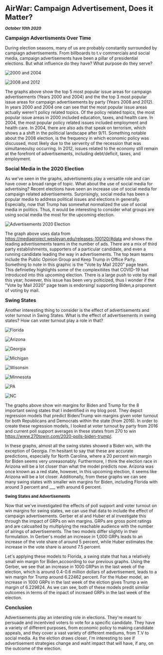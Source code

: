 
**<font size="5"> AirWar: Campaign Advertisement, Does it Matter? </font>**

_**<font size="2"> October 10th 2020 </font>**_



**<font size="3"> Campaign Advertisments Over Time  </font>**

During election seasons, many of us are probably constantly surrounded by campiagn advertisements. From billboards to t.v commercials and social media, campaign advertisements have been a pillar of presidential elections. But what influence do they have? What purpose do they serve?



![2000 and 2004](ad_issues_00_04.png)



![2008 and 2012](ad_issues_08.png)


The graphs above show the top 5 most popular issue areas for campaign advertisements (Years 2000 and 2004) and the the top 3 most popular issue areas for campaign advertisements by party (Years 2008 and 2012). In years 2000 and 2004 one can see that the most popular issue areas actually weren't policy related topics. Of the policy related topics, the most popular issue areas in 2000 included education, taxes, and health care. In 2004, the most popular 
policy related issues included employment and health care. In 2004, there are also ads that speak on terrorism, which shows a a shift in the politicial landscape after 9/11. Something notable about the 2008 election, is the frequency in which economic policy was discussed, most likely due to the serverity of the recession that was simultaneoulsy occurring. In 2012, issues related to the economy still remain at the forefront of advertisements, including debt/deficit, taxes, and employment.



**<font size="3"> Social Media in the 2020 Election  </font>**

As we've seen in the graphs, advertisments play a versatile role and can have cover a broad range of topic. What about the use of social media for advertising? Recent elections have seen an increase use of social media for campaign related advertisements. Surprisingly, social media has been a popular media to address political issues and elections in generally. Especially, now that Trump has somewhat normalized the use of social media in politics. Thus, it would be interesting to consider what groups are using social media the most for the upcoming election. 



![Advertisements 2020 Election](social_media.png)

The graph above uses data from https://mediaproject.wesleyan.edu/releases-100120/#data and shows the leading advertisements teams in the number of ads. There are a mix of third party establishments, supporters of a particular candidate, and even a running candidate leading the way in advertisements. The top team teams include the Public Opinion Group and Keep Trump in Office Party. Something to note in this graphic is the "Vote by Mail 2020" page team. This definietley highlights some of the complexitiites that COVID-19 had introduced into this upcoming election. There is a large push to vote by mail this year; however, this issue has been very polticized, thus I wonder if the "Vote by Mail 2020" page team is endorsing/ supporting Biden,a proponent of voting by mail.





**<font size="3"> Swing States  </font>**

Another interesting thing to consider is the effect of advertisements and voter turnout in Swing States. What is the effect of advertisements in swing states? How can voter turnout play a role in that?



![Florida](Florida.png)

![Arizona](Arizona.png)

![Georgia](Georgia.png)

![Michigan](Michigan.png)

![Wisonsin](Wisconsin.png)

![Minnesota](Minnestoa.png)

![PA](PA.png)

![NC](NorthCarolina.png)

The graphs above show win margins for Biden and Trump for the 8 important swing states that I indentified in my blog post. They depict regression models that predict Biden/Trump win margins given voter turnout for both Republicans and Democrats within the state (from 2016). In order to create these regression models, I looked at voter turnout by party from 2016 and current poll support averages in these states from 270 to win https://www.270towin.com/2020-polls-biden-trump/.

In these graphs, almost all the swing states showed a Biden win, with the exception of Georgia. I'm hesitant to say that these are accurate predictions, especially for North Carolina, where a 20 percent win margin for Biden seems very unreasonably. Furthermore, I think the election race in Arizona will be a lot closer than what the model predicts now. Arizona was once known as a red state, however, in this upcoming election, it seems like Arizona will be a lot closer. Additionally, from these graphs we can see many swing states with smaller win margins for Biden, including Florida with around 3 percent and ___ with around 6 percent. 


**<font size="2"> Swing States and Advertisements </font>**

Now that we've investigated the effects of poll support and voter turnout on win margins for swing states, we can use that data to include the effect of campaign advertisements. Gerber et al and Huber et al investigate this through the impact of GRPs on win margins. GRPs are gross point ratings and are calcualted by multiplying the reachable audience with the number of airings of advertisements. The two models differ slightly in their formulation. In Gerber's model an increase in 1,000 GRPs leads to an increase of the vote share of around 5 percent, while Huber estimates the increase in the vote share is around 7.5 percent.

Let's applying these models to Florida, a swing state that has a relatively small win margin for Biden,accoording to our previous graphs. Using the Gerber, we see that an increase in 1000 GRPsn in the last week of the election, which is around 0.4-0.6 million dollars of advertisement, leads to a win margin for Trump around 6.22462 percent. For the Huber model, an increase in 1000 GRPs in the last week of the elction gives Trump a win margin of 6.229824. As we can see, both of these models predit similiar outcomes in terms of the inpact of increaed GRPs in the last week of the election.


**<font size="3"> Conclusion </font>**

Advertisements play an intersting role in elections. They're meant to persuade and incentvied voters to vote for a specific candidate. They have a variety of different purposes, from economic policy to making candidate appeals, and they cover a vast variety of different mediums, from T.V to social media. As the elction draws closer, I'm interesting to see if advertisement strategies change and waht impact that will have, if any, on the outcome of the election.







